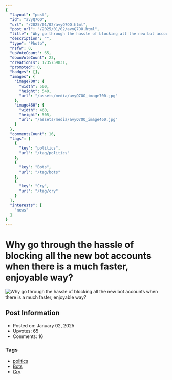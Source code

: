 ```yaml
---
{
  "layout": "post",
  "id": "avyQ7OO",
  "url": "/2025/01/02/avyQ7OO.html",
  "post_url": "/2025/01/02/avyQ7OO.html",
  "title": "Why go through the hassle of blocking all the new bot accounts when there is a much faster, enjoyable way?",
  "description": "",
  "type": "Photo",
  "nsfw": 0,
  "upVoteCount": 65,
  "downVoteCount": 23,
  "creationTs": 1735759831,
  "promoted": 0,
  "badges": [],
  "images": {
    "image700": {
      "width": 500,
      "height": 549,
      "url": "/assets/media/avyQ7OO_image700.jpg"
    },
    "image460": {
      "width": 460,
      "height": 505,
      "url": "/assets/media/avyQ7OO_image460.jpg"
    }
  },
  "commentsCount": 16,
  "tags": [
    {
      "key": "politics",
      "url": "/tag/politics"
    },
    {
      "key": "Bots",
      "url": "/tag/bots"
    },
    {
      "key": "Cry",
      "url": "/tag/cry"
    }
  ],
  "interests": [
    "news"
  ]
}
---
```


# Why go through the hassle of blocking all the new bot accounts when there is a much faster, enjoyable way?

![Why go through the hassle of blocking all the new bot accounts when there is a much faster, enjoyable way?](/assets/media/avyQ7OO_image700.jpg)

## Post Information

- Posted on: January 02, 2025
- Upvotes: 65
- Comments: 16

### Tags

- [politics](/tag/politics)
- [Bots](/tag/Bots)
- [Cry](/tag/Cry)
